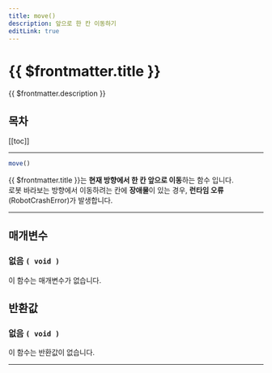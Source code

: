 ```yaml
---
title: move()
description: 앞으로 한 칸 이동하기
editLink: true
---
```

<Badge type="info" text="함수" /><Badge type="tip" text="기본" />

# {{ $frontmatter.title }}
{{ $frontmatter.description }}
## 목차
[[toc]]
***

```javascript
move()
```

{{ $frontmatter.title }}는 **현재 방향에서 한 칸 앞으로 이동**하는 함수 입니다.\
로봇 바라보는 방향에서 이동하려는 칸에 **장애물**이 있는 경우, **런타임 오류**(RobotCrashError)가 발생합니다.
***
## 매개변수
### **없음 ```( void )```**
이 함수는 매개변수가 없습니다.
## 반환값
### **없음 ```( void )```**
이 함수는 반환값이 없습니다.
***
